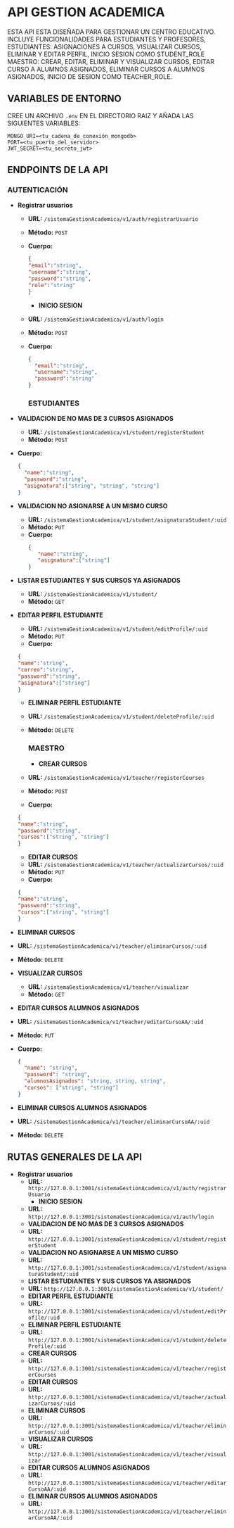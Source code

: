 # API GESTION ACADEMICA

ESTA API ESTA DISEÑADA PARA GESTIONAR UN CENTRO EDUCATIVO. INCLUYE FUNCIONALIDADES PARA ESTUDIANTES Y PROFESORES, ESTUDIANTES: ASIGNACIONES A CURSOS, VISUALIZAR CURSOS, ELIMINAR Y EDITAR PERFIL, INICIO SESION COMO STUDENT_ROLE
MAESTRO: CREAR, EDITAR, ELIMINAR Y VISUALIZAR CURSOS, EDITAR CURSO A ALUMNOS ASIGNADOS, ELIMINAR CURSOS A ALUMNOS ASIGNADOS, INICIO DE SESION COMO TEACHER_ROLE.

## VARIABLES DE ENTORNO

CREE UN ARCHIVO `.env` EN EL DIRECTORIO RAIZ Y AÑADA LAS SIGUIENTES VARIABLES:

```
MONGO_URI=<tu_cadena_de_conexión_mongodb>
PORT=<tu_puerto_del_servidor>
JWT_SECRET=<tu_secreto_jwt>
```

## ENDPOINTS DE LA API

### AUTENTICACIÓN

- **Registrar usuarios**
  - **URL:** `/sistemaGestionAcademica/v1/auth/registrarUsuario`
  - **Método:** `POST`
  - **Cuerpo:**
    ```json
    {
    "email":"string",
    "username":"string",
    "password":"string",
    "role":"string"
    }
    ```

    - **INICIO SESION**
  - **URL:** `/sistemaGestionAcademica/v1/auth/login`
  - **Método:** `POST`
  - **Cuerpo:**
    ```json
    {
      "email":"string",
      "username":"string",
      "password":"string"
    }
    ```

    ### ESTUDIANTES

- **VALIDACION DE NO MAS DE 3 CURSOS ASIGNADOS**
  - **URL:** `/sistemaGestionAcademica/v1/student/registerStudent`
  - **Método:** `POST`
 - **Cuerpo:**
    ```json
    {
      "name":"string",
      "password":"string",
      "asignatura":["string", "string", "string"]
    }
    ```

- **VALIDACION NO ASIGNARSE A UN MISMO CURSO**
  - **URL:** `/sistemaGestionAcademica/v1/student/asignaturaStudent/:uid`
  - **Método:** `PUT`
  - **Cuerpo:**
    ```json
    {
       "name":"string",
       "asignatura":["string"]
    }
    ```

- **LISTAR ESTUDIANTES Y SUS CURSOS YA ASIGNADOS**
  - **URL:** `/sistemaGestionAcademica/v1/student/`
  - **Método:** `GET`

- **EDITAR PERFIL ESTUDIANTE**
  - **URL:** `/sistemaGestionAcademica/v1/student/editProfile/:uid`
  - **Método:** `PUT`
   - **Cuerpo:**
    ```json
    {
   "name":"string",
  "correo":"string",
  "password":"string",
  "asignatura":["string"]
    }
    ```
    - **ELIMINAR PERFIL ESTUDIANTE**
  - **URL:** `/sistemaGestionAcademica/v1/student/deleteProfile/:uid`
  - **Método:** `DELETE`

    ### MAESTRO

    - **CREAR CURSOS**
  - **URL:** `/sistemaGestionAcademica/v1/teacher/registerCourses`
  - **Método:** `POST`
   - **Cuerpo:**
    ```json
    {
   "name":"string",
  "password":"string",
  "cursos":["string", "string"]
    }
    ```

   - **EDITAR CURSOS**
  - **URL:** `/sistemaGestionAcademica/v1/teacher/actualizarCursos/:uid`
  - **Método:** `PUT`
   - **Cuerpo:**
    ```json
    {
  "name":"string",
  "password":"string",
  "cursos":["string", "string"]
    }
    ```
 - **ELIMINAR CURSOS**
  - **URL:** `/sistemaGestionAcademica/v1/teacher/eliminarCursos/:uid`
  - **Método:** `DELETE`

- **VISUALIZAR CURSOS**
  - **URL:** `/sistemaGestionAcademica/v1/teacher/visualizar`
  - **Método:** `GET`

 - **EDITAR CURSOS ALUMNOS ASIGNADOS**
 - **URL:** `/sistemaGestionAcademica/v1/teacher/editarCursoAA/:uid`
- **Método:** `PUT`
- **Cuerpo:**
  ```json
  {
    "name": "string",
    "password": "string",
    "alumnosAsignados": "string, string, string",
    "cursos": ["string", "string"]
  }

 - **ELIMINAR CURSOS ALUMNOS ASIGNADOS**
  - **URL:** `/sistemaGestionAcademica/v1/teacher/eliminarCursoAA/:uid`
  - **Método:** `DELETE`

## RUTAS GENERALES DE LA API
- **Registrar usuarios**
  - **URL:** `http://127.0.0.1:3001/sistemaGestionAcademica/v1/auth/registrarUsuario`
     - **INICIO SESION**
  - **URL:** `http://127.0.0.1:3001/sistemaGestionAcademica/v1/auth/login`
  - **VALIDACION DE NO MAS DE 3 CURSOS ASIGNADOS**
  - **URL:** `http://127.0.0.1:3001/sistemaGestionAcademica/v1/student/registerStudent`
  - **VALIDACION NO ASIGNARSE A UN MISMO CURSO**
  - **URL:** `http://127.0.0.1:3001/sistemaGestionAcademica/v1/student/asignaturaStudent/:uid`
  - **LISTAR ESTUDIANTES Y SUS CURSOS YA ASIGNADOS**
  - **URL:** `http://127.0.0.1:3001/sistemaGestionAcademica/v1/student/`
  - **EDITAR PERFIL ESTUDIANTE**
  - **URL:** `http://127.0.0.1:3001/sistemaGestionAcademica/v1/student/editProfile/:uid`
   - **ELIMINAR PERFIL ESTUDIANTE**
  - **URL:** `http://127.0.0.1:3001/sistemaGestionAcademica/v1/student/deleteProfile/:uid`
   - **CREAR CURSOS**
  - **URL:** `http://127.0.0.1:3001/sistemaGestionAcademica/v1/teacher/registerCourses`
   - **EDITAR CURSOS**
  - **URL:** `http://127.0.0.1:3001/sistemaGestionAcademica/v1/teacher/actualizarCursos/:uid`
   - **ELIMINAR CURSOS**
  - **URL:** `http://127.0.0.1:3001/sistemaGestionAcademica/v1/teacher/eliminarCursos/:uid`
  - **VISUALIZAR CURSOS**
  - **URL:** `http://127.0.0.1:3001/sistemaGestionAcademica/v1/teacher/visualizar`
  - **EDITAR CURSOS ALUMNOS ASIGNADOS**
  - **URL:** `http://127.0.0.1:3001/sistemaGestionAcademica/v1/teacher/editarCursoAA/:uid`
   - **ELIMINAR CURSOS ALUMNOS ASIGNADOS**
  - **URL:** `http://127.0.0.1:3001/sistemaGestionAcademica/v1/teacher/eliminarCursoAA/:uid`
